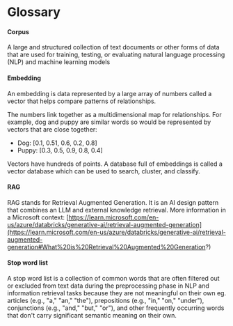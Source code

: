 # Glossary

#### Corpus

A large and structured collection of text documents or other forms of data that are used for training, testing, or evaluating natural language processing (NLP) and machine learning models

#### Embedding

An embedding is data represented by a large array of numbers called a vector that helps compare patterns of relationships.

The numbers link together as a multidimensional map for relationships. For example, dog and puppy are similar words so would be represented by vectors that are close together:

* Dog: \[0.1, 0.51, 0.6, 0.2, 0.8]
* Puppy: \[0.3, 0.5, 0.9, 0.8, 0.4]

Vectors have hundreds of points. A database full of embeddings is called a vector database which can be used to search, cluster, and classify.&#x20;

#### RAG

RAG stands for Retrieval Augmented Generation. It is an AI design pattern that combines an LLM and external knowledge retrieval. More information in a Microsoft context: [https://learn.microsoft.com/en-us/azure/databricks/generative-ai/retrieval-augmented-generation](https://learn.microsoft.com/en-us/azure/databricks/generative-ai/retrieval-augmented-generation#What%20is%20Retrieval%20Augmented%20Generation?)



#### Stop word list

A stop word list is a collection of common words that are often filtered out or excluded from text data during the preprocessing phase in NLP and information retrieval tasks because they are not meaningful on their own eg. articles (e.g., "a," "an," "the"), prepositions (e.g., "in," "on," "under"), conjunctions (e.g., "and," "but," "or"), and other frequently occurring words that don't carry significant semantic meaning on their own.&#x20;
